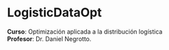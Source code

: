 # LogisticDataOpt
**Curso**: Optimización aplicada a la distribución logística <br>
**Profesor**: Dr. Daniel Negrotto.